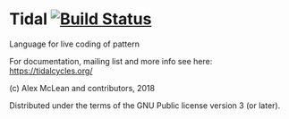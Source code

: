 
Tidal [![Build Status](https://travis-ci.org/tidalcycles/Tidal.svg)](https://travis-ci.org/tidalcycles/Tidal)
=====

Language for live coding of pattern

For documentation, mailing list and more info see here:
  https://tidalcycles.org/

<script type='text/javascript' src='https://ko-fi.com/widgets/widget_2.js'></script><script type='text/javascript'>kofiwidget2.init('Support Me on Ko-fi', '#46b798', 'G2G6LHVU');kofiwidget2.draw();</script> 

(c) Alex McLean and contributors, 2018

Distributed under the terms of the GNU Public license version 3 (or
later).

